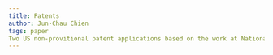 ```yaml
---
title: Patents
author: Jun-Chau Chien
tags: paper
Two US non-provitional patent applications based on the work at National Taiwan University have been submitted! Congratulation to the inventors.
---
```

